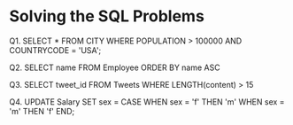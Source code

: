 # Solving the SQL Problems

Q1. SELECT * FROM CITY WHERE POPULATION > 100000 AND COUNTRYCODE = 'USA';

Q2. SELECT name FROM Employee ORDER BY name ASC

Q3. SELECT tweet_id FROM Tweets WHERE LENGTH(content) > 15

Q4. UPDATE Salary SET sex = CASE 
    WHEN sex = 'f' THEN 'm'
    WHEN sex = 'm' THEN 'f' 
END;
